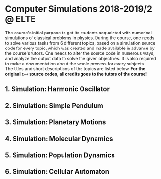 # Computer Simulations 2018-2019/2 @ ELTE

The course's initial purpose to get its students acquainted with numerical simulations of classical problems in physics. During the course, one needs to solve various tasks from 6 different topics, based on a simulation source code for every topic, which was created and made available in advance by the course's tutors. One needs to alter the source code in numerous ways, and analyze the output data to solve the given objectives. It is also required to make a documentation about the whole process for every subjects.  
The titles and short descriptions of the topics are listed below. **For the original `C++` source codes, all credits goes to the tutors of the course!**

## 1. Simulation: Harmonic Oscillator

## 2. Simulation: Simple Pendulum

## 3. Simulation: Planetary Motions

## 4. Simulation: Molecular Dynamics

## 5. Simulation: Population Dynamics

## 6. Simulation: Cellular Automaton
